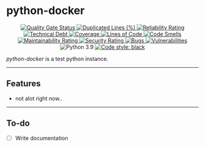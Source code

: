 # python-docker

<p align="center">
<a href="https://sonarcloud.io/summary/overall?id=python-docker">
<img alt="Quality Gate Status" src="https://sonarcloud.io/api/project_badges/measure?project=python-docker&metric=alert_status">
<img alt="Duplicated Lines (%)" src="https://sonarcloud.io/api/project_badges/measure?project=python-docker&metric=duplicated_lines_density">
<img alt="Reliability Rating" src="https://sonarcloud.io/api/project_badges/measure?project=python-docker&metric=reliability_rating">
<img alt="Technical Debt" src="https://sonarcloud.io/api/project_badges/measure?project=python-docker&metric=sqale_index">
<img alt="Coverage" src="https://sonarcloud.io/api/project_badges/measure?project=python-docker&metric=coverage">
<img alt="Lines of Code" src="https://sonarcloud.io/api/project_badges/measure?project=python-docker&metric=ncloc">
<img alt="Code Smells" src="https://sonarcloud.io/api/project_badges/measure?project=python-docker&metric=code_smells">
<img alt="Maintainability Rating" src="https://sonarcloud.io/api/project_badges/measure?project=python-docker&metric=sqale_rating">
<img alt="Security Rating" src="https://sonarcloud.io/api/project_badges/measure?project=python-docker&metric=security_rating">
<img alt="Bugs" src="https://sonarcloud.io/api/project_badges/measure?project=python-docker&metric=bugs">
<img alt="Vulnerabilities" src="https://sonarcloud.io/api/project_badges/measure?project=python-docker&metric=vulnerabilities">
</a>
<img alt="Python 3.9" src="https://img.shields.io/badge/python-3.9-blue">
<a href="https://github.com/psf/black"><img alt="Code style: black" src="https://img.shields.io/badge/code%20style-black-000000.svg"></a>
</p>

_python-docker_ is a test python instance.

---

## Features

- not alot right now..

---

## To-do

- [ ] Write documentation